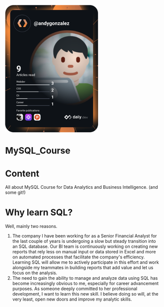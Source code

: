 <a href="https://app.daily.dev/DailyDevTips"><img src="https://github.com/zy-jtp/zy-jtp/blob/main/devcard.svg" width="300" alt="Andy Gonzalez's Dev Card"/></a>
# MySQL_Course

# Content
All about MySQL Course for Data Analytics and Business Intelligence. (and some git!)

# Why learn SQL?
Well, mainly two reasons.
1. The company I have been working for as a Senior Financial Analyst for the last couple of years is undergoing a slow but steady transition into an SQL database. Our BI team is continuously working on creating new reports that rely less on manual input or data stored in Excel and more on automated processes that facilitate the company's efficiency. Learning SQL will allow me to actively participate in this effort and work alongside my teammates in building reports that add value and let us focus on the analysis.
2. The need to gain the ability to manage and analyze data using SQL has become increasingly obvious to me, especially for career advancement purposes. As someone deeply committed to her professional development, I want to learn this new skill. I believe doing so will, at the very least, open new doors and improve my analytic skills. 
